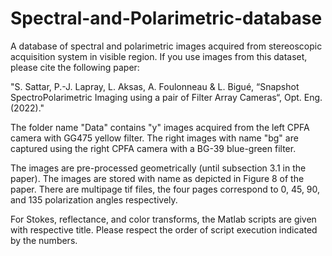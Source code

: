 # Spectral-and-Polarimetric-database
A database of spectral and polarimetric images acquired from stereoscopic acquisition system in visible region.
If you use images from this dataset, please cite the following paper:

"S. Sattar, P.-J. Lapray, L. Aksas, A. Foulonneau & L. Bigué, 
“Snapshot SpectroPolarimetric Imaging using a pair of Filter Array Cameras“, 
Opt. Eng. (2022)."

The folder name "Data" contains "y" images acquired from the left CPFA camera with GG475 yellow filter. The right images with name "bg" are captured using the right CPFA camera with a BG-39 blue-green filter. 

The images are pre-processed geometrically (until subsection 3.1 in the paper). The images are stored with name as depicted in Figure 8 of the paper.
There are multipage tif files, the four pages correspond to 0, 45, 90, and 135 polarization angles respectively.

For Stokes, reflectance, and color transforms, the Matlab scripts are given with respective title. 
Please respect the order of script execution indicated by the numbers.


